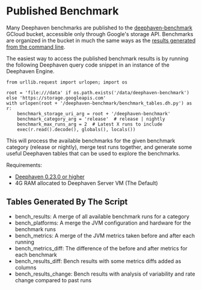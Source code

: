 # Published Benchmark

Many Deephaven benchmarks are published to the [deephaven-benchmark](https://storage.googleapis.com/deephaven-benchmark) GCloud bucket, 
accessible only through Google's storage API. Benchmarks are organized in the bucket in much the same ways as the 
[results generated from the command line](CollectedResults.md).

The easiest way to access the published benchmark results is by running the following Deephaven query code snippet
in an instance of the Deephaven Engine.

````
from urllib.request import urlopen; import os

root = 'file:///data' if os.path.exists('/data/deephaven-benchmark') else 'https://storage.googleapis.com'
with urlopen(root + '/deephaven-benchmark/benchmark_tables.dh.py') as r:
    benchmark_storage_uri_arg = root + '/deephaven-benchmark'
    benchmark_category_arg = 'release'  # release | nightly    
    benchmark_max_runs_arg = 2  # Latest X runs to include   
    exec(r.read().decode(), globals(), locals())
````

This will process the available benchmarks for the given benchmark category (release or nightly), merge test runs together, and generate some 
useful Deephaven tables that can be used to explore the benchmarks.

Requirements:
- [Deephaven 0.23.0 or higher](https://deephaven.io/core/docs/tutorials/quickstart/)
- 4G RAM allocated to Deephaven Server VM (The Default)

## Tables Generated By The Script

- bench_results: A merge of all available benchmark runs for a category
- bench_platforms: A merge the JVM configuration and hardware for the benchmark runs
- bench_metrics: A merge of the JVM metrics taken before and after each running
- bench_metrics_diff: The difference of the before and after metrics for each benchmark
- bench_results_diff: Bench results with some metrics diffs added as columns
- bench_results_change: Bench results with analysis of variability and rate change compared to past runs

